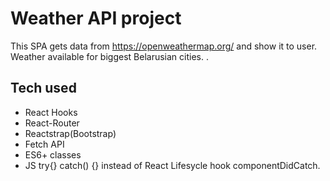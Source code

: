 # Weather API project

This SPA gets data from https://openweathermap.org/ and show it to user.
Weather available for biggest Belarusian cities. .

## Tech used

- React Hooks
- React-Router
- Reactstrap(Bootstrap)
- Fetch API
- ES6+ classes
- JS try{} catch() {} instead of React Lifesycle hook componentDidCatch.
